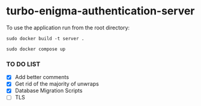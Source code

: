 # turbo-enigma-authentication-server

To use the application run from the root directory:
```
sudo docker build -t server .

sudo docker compose up
```

### TO DO LIST

- [x] Add better comments
- [x] Get rid of the majority of unwraps
- [x] Database Migration Scripts
- [ ] TLS
